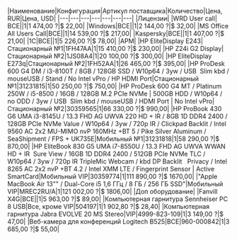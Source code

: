 |Наименование|Конфигурация|Артикул поставщика|Количество|Цена, RUR|Цена, USD|
|---|---|---|---|---|---|---|
|Лицензии|
|WRD User call|ВСЕ||1|1 474,00 ?|$ 22,00|
|Windows|ВСЕ||1|2 144,00 ?|$ 32,00|
|MS Office All Users Call|ВСЕ||1|14 539,00 ?|$ 217,00|
|Kaspersky|ВСЕ||1|1 407,00 ?|$ 21,00|
|1С|ВСЕ||1|5 226,00 ?|$ 78,00|
|АРМ|
|HP EliteDisplay E243|Стационарный №1|1FH47AA|1|15 410,00 ?|$ 230,00|
|HP Z24i G2 Display|Стационарный №2|1JS08A4|1|20 100,00 ?|$ 300,00|
|HP EliteDisplay E273q|Стационарный №2|1FH52AA|1|26 465,00 ?|$ 395,00|
|HP ProDesk 600 G4 DM / i3-8100T / 8GB / 128GB SSD / W10p64 / 3yw / USB  Slim kbd / mouseUSB / Stand / No Intel vPro / HP HDMI Port|Стационарный №1|31231815|1|50 250,00 ?|$ 750,00|
|HP ProDesk 600 G4 MT / Platinum 250W / i5-8500 / 16GB / 128GB M.2 PCIe NVMe | 500GB HDD / W10p64 / no ODD / 3yw / USB  Slim kbd / mouseUSB / HDMI Port | No Intel vPro|Стационарный №2|30359565|1|66 330,00 ?|$ 990,00|
|HP ProBook 430 G6 UMA i3-8145U / 13.3 FHD AG UWVA 220 HD + IR / 8GB 1D DDR4 2400 / 128GB PCIe NVMe Value / W10p64 / 3yw / 720p IR / Clickpad Backlit / Intel 9560 AC 2x2 MU-MIMO nvP 160MHz +BT 5 / Pike Silver Aluminum / SeaShipment / FPS + UK735E|Мобильный №1|31231818|1|58 290,00 ?|$ 870,00|
|HP EliteBook 830 G5 UMA i7-8550U / 13.3 FHD AG UWVA WWAN HD + IR  Sure View / 16GB 1D DDR4 2400 / 512GB PCIe NVMe TLC / W10p64 / 3yw / 720p IR TripleMic Webcam / kbd DP Backlit   Privacy / Intel 8265 AC 2x2 nvP +BT 4.2 / Intel XMM LTE / Fingerprint Sensor | Active SmartCard|Мобильный VIP|30359774|1|111 890,00 ?|$ 1670,00|
|"Apple MacBook Air 13"" / Dual-Core i5 1,6 ГГц / 8 ГБ / 256 ГБ SSD"|Мобильный VIP|MREC2RU/A|1|121 002,00 ?|$ 1806,00|
|Доп оборудование|
|Fanvill X4G|ВСЕ||1|5 963,00 ?|$ 89,00|
|Компьютерная гарнитура Sennheiser PC 8 USB|Все, кроме VIP|504197|1|1 902,80 ?|$ 28,40|
|Компьютерная гарнитура Jabra EVOLVE 20 MS Stereo|VIP|4999-823-109|1|3 149,00 ?|$ 47,00|
|Веб-камера для конференций Logitech B525|ВСЕ|960-000842|1|3 685,00 ?|$ 55,00|
